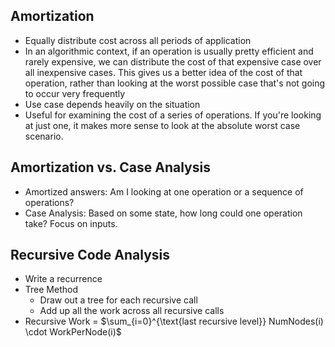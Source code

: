 ## Amortization
- Equally distribute cost across all periods of application
- In an algorithmic context, if an operation is usually pretty efficient and rarely expensive, we can distribute the cost of that expensive case over all inexpensive cases. This gives us a better idea of the cost of that operation, rather than looking at the worst possible case that's not going to occur very frequently
- Use case depends heavily on the situation
- Useful for examining the cost of a series of operations. If you're looking at just one, it makes more sense to look at the absolute worst case scenario. 

## Amortization vs. Case Analysis
- Amortized answers: Am I looking at one operation or a sequence of operations?
- Case Analysis: Based on some state, how long could one operation take? Focus on inputs.

## Recursive Code Analysis
* Write a recurrence
* Tree Method
	* Draw out a tree for each recursive call
	* Add up all the work across all recursive calls
* Recursive Work = $\sum_{i=0}^{\text{last recursive level}} NumNodes(i) \cdot WorkPerNode(i)$
